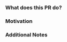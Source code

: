 <!--
PLEASE READ THIS MESSAGE.

Draft or WIP pull requests are not accepted.

The PR should be ready to be reviewed.

-->

### What does this PR do?

<!-- A brief description of the change being made with this pull request. -->

### Motivation

<!-- What inspired you to submit this pull request? -->

### Additional Notes

<!-- Anything else we should know when reviewing? -->
